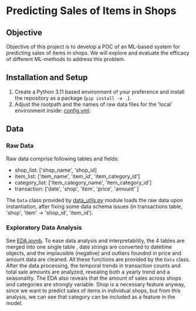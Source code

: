 # Predicting Sales of Items in Shops

## Objective
Objective of this project is to develop a POC of an ML-based system for predicting sales of items in shops.
We will explore and evaluate the efficacy of different ML-methods to address this problem.

## Installation and Setup
1. Create a Python 3.11 based environment of your preference and install the repository as a package (`pip install -e .`).
2. Adjust the rootpath and the names of raw data files for the 'local' environment inside: [config.yml](config/config.yml).

## Data

### Raw Data
Raw data comprise following tables and fields:
- shop_list: ['shop_name', 'shop_id]
- item_list: ['item_name', 'item_id', 'item_category_id']
- category_list: ['item_category_name', 'item_category_id']
- transaction: ['date', 'shop', 'item', 'price', 'amount' ]

The `Data` class provided by [data_utils.py](src/data_utils.py) module loads the raw data upon instantiation, after fixing some data schema issues (in transactions table, 'shop', 'item' -> 'shop_id', 'item_id'). 

### Exploratory Data Analysis
See [EDA.ipynb](notebooks/EDA.ipynb). To ease data analysis and interpretability, the 4 tables are merged into one single table , date strings are converted to datetime objects, and the implausible (negative) and outliers foundnd in price and amount data are cleaned. All these functions are provided by the `Data` class. After the data processing, the temporal trends in transaction counts and total sale amounts are analyzed, revealing both a yearly trend and a seasonality. The EDA also reveals that the amount of sales across shops and categories are strongly variable. Shop is a necessary feature anyway, since we want to predict sales of items in individual shops, but from this analysis, we can see that category can be included as a feature in the model.

